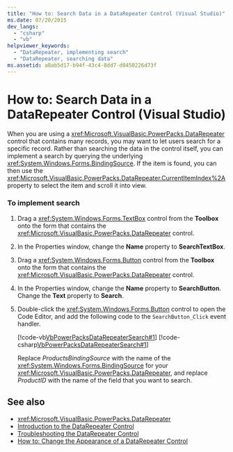 ```yaml
---
title: "How to: Search Data in a DataRepeater Control (Visual Studio)"
ms.date: 07/20/2015
dev_langs: 
  - "csharp"
  - "vb"
helpviewer_keywords: 
  - "DataRepeater, implementing search"
  - "DataRepeater, searching data"
ms.assetid: a8ab5d17-b94f-43c4-8dd7-d0450226d73f
---
```

# How to: Search Data in a DataRepeater Control (Visual Studio)
When you are using a <xref:Microsoft.VisualBasic.PowerPacks.DataRepeater> control that contains many records, you may want to let users search for a specific record. Rather than searching the data in the control itself, you can implement a search by querying the underlying <xref:System.Windows.Forms.BindingSource>. If the item is found, you can then use the <xref:Microsoft.VisualBasic.PowerPacks.DataRepeater.CurrentItemIndex%2A> property to select the item and scroll it into view.  
  
### To implement search  
  
1.  Drag a <xref:System.Windows.Forms.TextBox> control from the **Toolbox** onto the form that contains the <xref:Microsoft.VisualBasic.PowerPacks.DataRepeater> control.  
  
2.  In the Properties window, change the **Name** property to **SearchTextBox**.  
  
3.  Drag a <xref:System.Windows.Forms.Button> control from the **Toolbox** onto the form that contains the <xref:Microsoft.VisualBasic.PowerPacks.DataRepeater> control.  
  
4.  In the Properties window, change the **Name** property to **SearchButton**. Change the **Text** property to **Search**.  
  
5.  Double-click the <xref:System.Windows.Forms.Button> control to open the Code Editor, and add the following code to the `SearchButton_Click` event handler.  
  
     [!code-vb[VbPowerPacksDataRepeaterSearch#1](../../../visual-basic/developing-apps/windows-forms/codesnippet/VisualBasic/how-to-search-data-in-a-datarepeater-control-visual-studio_1.vb)]
     [!code-csharp[VbPowerPacksDataRepeaterSearch#1](../../../visual-basic/developing-apps/windows-forms/codesnippet/CSharp/how-to-search-data-in-a-datarepeater-control-visual-studio_1.cs)]  
  
     Replace *ProductsBindingSource* with the name of the <xref:System.Windows.Forms.BindingSource> for your <xref:Microsoft.VisualBasic.PowerPacks.DataRepeater>, and replace *ProductID* with the name of the field that you want to search.  
  
## See also
- <xref:Microsoft.VisualBasic.PowerPacks.DataRepeater>
- [Introduction to the DataRepeater Control](../../../visual-basic/developing-apps/windows-forms/introduction-to-the-datarepeater-control-visual-studio.md)
- [Troubleshooting the DataRepeater Control](../../../visual-basic/developing-apps/windows-forms/troubleshooting-the-datarepeater-control-visual-studio.md)
- [How to: Change the Appearance of a DataRepeater Control](../../../visual-basic/developing-apps/windows-forms/how-to-change-the-appearance-of-a-datarepeater-control-visual-studio.md)
